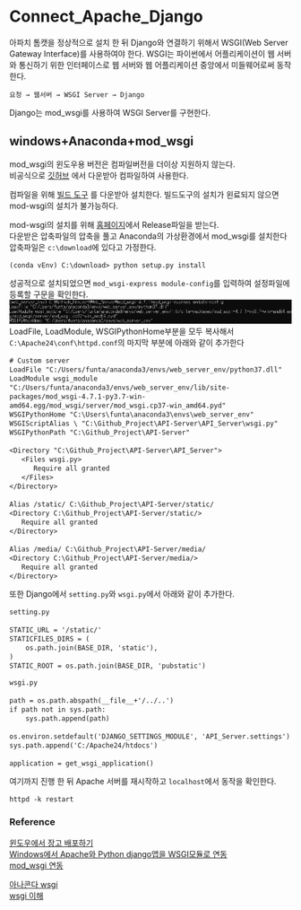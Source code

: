 # Connect_Apache_Django
아파치 톰캣을 정상적으로 설치 한 뒤 Django와 연결하기 위해서 WSGI(Web Server Gateway Interface)를 사용하여야 한다.
WSGI는 파이썬에서 어플리케이션이 웹 서버와 통신하기 위한 인터페이스로 웹 서버와 웹 어플리케이션 중앙에서 미들웨어로써 동작한다.  
```
요청 → 웹서버 → WSGI Server → Django
```
Django는 mod_wsgi를 사용하여 WSGI Server를 구현한다.


## windows+Anaconda+mod_wsgi
mod_wsgi의 윈도우용 버전은 컴파일버전을 더이상 지원하지 않는다.  
비공식으로 [깃허브](https://github.com/GrahamDumpleton/mod_wsgi/blob/develop/win32/README.rst)
에서 다운받아 컴파일하여 사용한다.

컴파일을 위해 [빌드 도구](https://visualstudio.microsoft.com/ko/visual-cpp-build-tools/)
를 다운받아 설치한다. 빌드도구의 설치가 왼료되지 않으면 mod-wsgi의 설치가 불가능하다.

mod-wsgi의 설치를 위해 [홈페이지](https://pypi.org/project/mod-wsgi/)에서 Release파일을 받는다.  
다운받은 압축파일의 압축을 풀고 Anaconda의 가상환경에서 mod_wsgi를 설치한다
압축파일은 ```c:\download```에 있다고 가정한다. 
```
(conda vEnv) C:\download> python setup.py install
```
성공적으로 설치되었으면 ```mod_wsgi-express module-config```를 입력하여 설정파일에 등록할 구문을 확인한다.  
![config](img/mod_wsgi_config.png)  
LoadFile, LoadModule, WSGIPythonHome부분을 모두 복사해서 ```C:\Apache24\conf\httpd.conf```의 마지막 부분에 아래와 같이 추가한다
```
# Custom server
LoadFile "C:/Users/funta/anaconda3/envs/web_server_env/python37.dll"
LoadModule wsgi_module "C:/Users/funta/anaconda3/envs/web_server_env/lib/site-packages/mod_wsgi-4.7.1-py3.7-win-amd64.egg/mod_wsgi/server/mod_wsgi.cp37-win_amd64.pyd"
WSGIPythonHome "C:\Users\funta\anaconda3\envs\web_server_env"
WSGIScriptAlias \ "C:\Github_Project\API-Server\API_Server\wsgi.py"
WSGIPythonPath "C:\Github_Project\API-Server"

<Directory "C:\Github_Project\API-Server\API_Server">
   <Files wsgi.py>
      Require all granted
   </Files>
</Directory>

Alias /static/ C:\Github_Project\API-Server/static/
<Directory C:\Github_Project\API-Server/static/>
   Require all granted
</Directory>

Alias /media/ C:\Github_Project\API-Server/media/
<Directory C:\Github_Project\API-Server/media/>
   Require all granted
</Directory>
```

또한 Django에서 ```setting.py```와 ```wsgi.py```에서 아래와 같이 추가한다.
```
setting.py

STATIC_URL = '/static/'
STATICFILES_DIRS = (
    os.path.join(BASE_DIR, 'static'),
)
STATIC_ROOT = os.path.join(BASE_DIR, 'pubstatic')
```
```
wsgi.py

path = os.path.abspath(__file__+'/../..')
if path not in sys.path:
    sys.path.append(path)

os.environ.setdefault('DJANGO_SETTINGS_MODULE', 'API_Server.settings')
sys.path.append('C:/Apache24/htdocs')

application = get_wsgi_application()
```

여기까지 진행 한 뒤 Apache 서버를 재시작하고 ```localhost```에서 동작을 확인한다.
```
httpd -k restart
```

### Reference
[윈도우에서 장고 배포하기](http://orashelter.tistory.com/55)  
[Windows에서 Apache와 Python django앱을 WSGI모듈로 연동](https://gist.github.com/cr3ux53c/ad7fab5b09c2c80239c403c18b043f9b)  
[mod_wsgi 연동](https://opentutorials.org/course/3647/25080)

[아나콘다 wsgi](https://idlecomputer.tistory.com/7)  
[wsgi 이해](https://brownbears.tistory.com/350)
